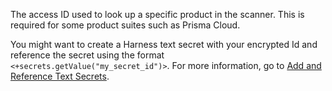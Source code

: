 The access ID used to look up a specific product in the  scanner. This is required for some product suites such as Prisma Cloud. 

You might want to create a Harness text secret with your encrypted Id and reference the secret using the format `<+secrets.getValue("my_secret_id")>`. For more information, go to [Add and Reference Text Secrets](/docs/platform/security/add-use-text-secrets).


